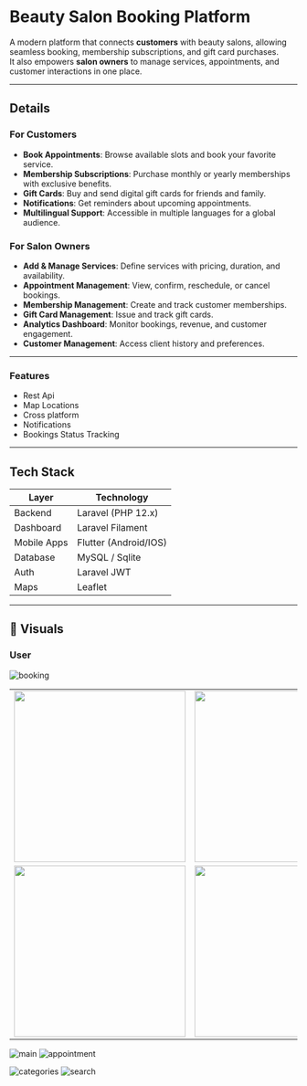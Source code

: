 #  Beauty Salon Booking Platform

A modern platform that connects **customers** with beauty salons, allowing seamless booking, membership subscriptions, and gift card purchases.  
It also empowers **salon owners** to manage services, appointments, and customer interactions in one place.  

---

##  Details

###  For Customers
-  **Book Appointments**: Browse available slots and book your favorite service.  
-  **Membership Subscriptions**: Purchase monthly or yearly memberships with exclusive benefits.  
-  **Gift Cards**: Buy and send digital gift cards for friends and family.  
-  **Notifications**: Get reminders about upcoming appointments.  
-  **Multilingual Support**: Accessible in multiple languages for a global audience.  

###  For Salon Owners
-  **Add & Manage Services**: Define services with pricing, duration, and availability.  
-  **Appointment Management**: View, confirm, reschedule, or cancel bookings.  
-  **Membership Management**: Create and track customer memberships.  
-  **Gift Card Management**: Issue and track gift cards.  
-  **Analytics Dashboard**: Monitor bookings, revenue, and customer engagement.  
-  **Customer Management**: Access client history and preferences.  

---

###  Features
- Rest Api
- Map Locations
- Cross platform
- Notifications
- Bookings Status Tracking

---

##  Tech Stack

| Layer        | Technology             |
|--------------|------------------------|
| Backend      | Laravel (PHP 12.x)     |
| Dashboard    | Laravel Filament       |
| Mobile Apps  | Flutter (Android/IOS)	|
| Database     | MySQL / Sqlite		      |
| Auth         | Laravel JWT 		        |
| Maps         | Leaflet		            |


---

## 📸 Visuals

### User 
![booking](https://github.com/Skaf-Maya/mockups/blob/main/4bookus/user/booking.png)

<table>
<tr>
	<td><img src="https://github.com/Skaf-Maya/mockups/blob/main/4bookus/user/main.png" width="300"/></td>
	<td><img src="https://github.com/Skaf-Maya/mockups/blob/main/4bookus/user/appointment.png" width="300"/></td>
</tr>	
<tr>
	<td><img src="https://github.com/Skaf-Maya/mockups/blob/main/4bookus/user/categories.png" width="300"/></td>
	<td><img src="https://github.com/Skaf-Maya/mockups/blob/main/4bookus/user/search.png" width="300"/></td>
</tr>
</table>

![main](https://github.com/Skaf-Maya/mockups/blob/main/4bookus/user/main.png)
![appointment](https://github.com/Skaf-Maya/mockups/blob/main/4bookus/user/appointment.png)

![categories](https://github.com/Skaf-Maya/mockups/blob/main/4bookus/user/categories.png)
![search](https://github.com/Skaf-Maya/mockups/blob/main/4bookus/user/search.png)
